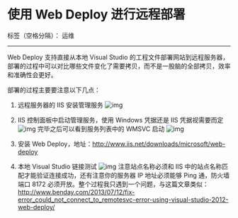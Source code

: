 ﻿# 使用 Web Deploy 进行远程部署

标签（空格分隔）： 运维

---

Web Deploy 支持直接从本地 Visual Studio 的工程文件部署网站到远程服务器，部署的过程中可以对比哪些文件变化了需要拷贝，而不是一股脑的全部拷贝，效率和准确性会更好。

部署的过程主要要注意以下几点：

1. 远程服务器的 IIS 安装管理服务
   ![img](https://images2015.cnblogs.com/blog/282687/201606/282687-20160622113447797-1544561009.jpg)

2. IIS 控制面板中启动管理服务，使用 Windows 凭据还是 IIS 凭据视需要而定
   ![img](https://images2015.cnblogs.com/blog/282687/201606/282687-20160622113552219-257427899.jpg)
   完毕之后可以看到服务列表中的 WMSVC 启动
   ![img](https://images2015.cnblogs.com/blog/282687/201606/282687-20160622113859750-777464734.jpg)

3. 安装 Web Deploy，地址：<http://www.iis.net/downloads/microsoft/web-deploy>
4. 本地 Visual Studio 链接测试
   ![img](https://images2015.cnblogs.com/blog/282687/201606/282687-20160622114057016-2020285198.jpg)
   注意站点名称必须和 IIS 中的站点名称匹配才能验证连接成功，还有注意你的服务器 IP 地址必须能够 Ping 通，防火墙端口 8172 必须开放。整个过程我只遇到一个问题，与这篇文章类似：<http://www.benday.com/2013/07/12/fix-error_could_not_connect_to_remotesvc-error-using-visual-studio-2012-web-deploy/>
